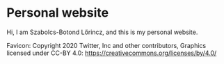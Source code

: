 # Personal website
Hi, I am Szabolcs-Botond Lőrincz, and this is my personal website.

Favicon: Copyright 2020 Twitter, Inc and other contributors, Graphics licensed under CC-BY 4.0: https://creativecommons.org/licenses/by/4.0/
